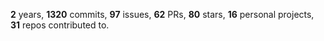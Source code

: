 **2** years, **1320** commits, **97** issues, **62** PRs, **80** stars, **16** personal projects, **31** repos contributed to.

